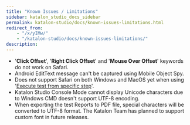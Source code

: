 ```yaml
---
title: "Known Issues / Limitations" 
sidebar: katalon_studio_docs_sidebar
permalink: katalon-studio/docs/known-issues-limitations.html 
redirect_from:
    - "/x/yIMw/"
    - "/katalon-studio/docs/known-issues-limitations/"
description: 
---
```

*   '**Click Offset**', '**Right Click Offset**' and '**Mouse Over Offset**' keywords do not work on Safari.
*   Android EditText message can't be captured using Mobile Object Spy.
*   Does not support Safari on both Windows and MacOS yet when using '[Execute test from specific step](/display/KD/Execute+test+from+specific+step)'.
*   Katalon Studio Console Mode cannot display Unicode characters due to Windows CMD doesn't support UTF-8 encoding.
*   When exporting the test Reports to PDF file, special characters will be converted to UTF-8 format. The Katalon Team has planned to support custom font in future releases.